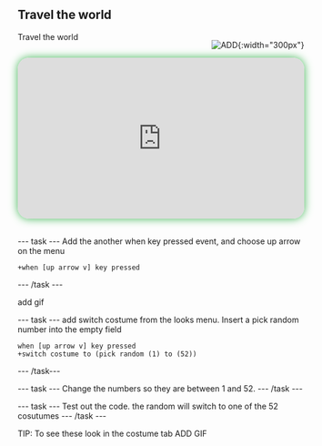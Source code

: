 ## Travel the world

<div style="display: flex; flex-wrap: wrap">
<div style="flex-basis: 200px; flex-grow: 1; margin-right: 15px;">
Travel the world
</div>
<div>

![ADD](images/ADD.png){:width="300px"}

</div>
</div>

<html>
<div style="position: relative; width: 100%; aspect-ratio: 16 / 9; border-radius: 20px; box-shadow: 0 0 15px #3fb654; overflow: hidden;">
<iframe style="position: absolute; top: 0; left: 0; right: 0; width: 100%; height: 100%; border: none;" src="https://www.youtube.com/embed/RBsfvhn9bTQ?rel=0&cc_load_policy=1" allowfullscreen allow="accelerometer; autoplay; clipboard-write; encrypted-media; gyroscope; picture-in-picture; web-share">
</iframe>
</div><br>
</html>


--- task ---
Add the another when key pressed event, and choose up arrow on the menu
```blocks3
+when [up arrow v] key pressed
```
--- /task ---

add gif

--- task ---
add switch costume from the looks menu. Insert a pick random number into the empty field
```blocks3
when [up arrow v] key pressed
+switch costume to (pick random (1) to (52))
```
--- /task---

--- task ---
Change the numbers so they are between 1 and 52. 
--- /task ---


--- task ---
Test out the code. the random will switch to one of the 52 cosutumes 
--- /task ---

TIP: To see these look in the costume tab
ADD GIF
